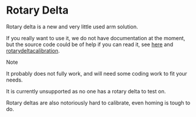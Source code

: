 
# Rotary Delta

Rotary delta is a new and very little used arm solution.

If you really want to use it, we do not have documentation at the moment, but the source code could be of help if you can read it, see [here](https://github.com/Smoothieware/Smoothieware/blob/edge/src/modules/robot/arm_solutions/RotaryDeltaSolution.cpp) and [rotarydeltacalibration](https://github.com/Smoothieware/Smoothieware/tree/edge/src/modules/tools/rotarydeltacalibration.md).

> [!NOTE]
> It probably does not fully work, and will need some coding work to fit your needs.

It is currently unsupported as no one has a rotary delta to test on.

Rotary deltas are also notoriously hard to calibrate, even homing is tough to do.
